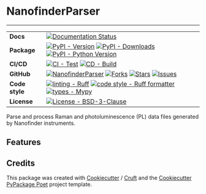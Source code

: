 # NanofinderParser

----

| | |
| --- | --- |
| **Docs** | [![Documentation Status](<https://readthedocs.org/projects/nanofinderparser/badge/?version=latest> 'Documentation Status')](<https://nanofinderparser.readthedocs.io/en/latest/>) |
| **Package** | [![PyPI - Version](<https://img.shields.io/pypi/v/nanofinderparser.svg?logo=pypi&label=PyPI&logoColor=gold>)](<https://pypi.python.org/pypi/nanofinderparser>) [![PyPI - Downloads](<https://img.shields.io/pypi/dm/nanofinderparser.svg?color=blue&label=Downloads&logo=pypi&logoColor=gold>)](<https://pypi.python.org/pypi/nanofinderparser>) [![PyPI - Python Version](<https://img.shields.io/pypi/pyversions/nanofinderparser.svg?logo=python&label=Python&logoColor=gold>)](<https://pypi.python.org/pypi/nanofinderparser>) |
| **CI/CD** | [![CI - Test](<https://github.com/psolsfer/nanofinderparser/actions/workflows/test-push-pr.yml/badge.svg>)](<https://github.com/psolsfer/nanofinderparser/actions/workflows/test-push-pr.yml>) [![CD - Build](<https://github.com/psolsfer/nanofinderparser/actions/workflows/python-publish.yml/badge.svg>)](<https://github.com/psolsfer/nanofinderparser/actions/workflows/python-publish.yml>) |
| **GitHub** |  [![NanofinderParser](https://img.shields.io/badge/GitHub-nanofinderparser-blue.svg)](<https://github.com/psolsfer/nanofinderparser>) [![Forks](https://img.shields.io/github/forks/psolsfer/nanofinderparser.svg)](<https://github.com/psolsfer/nanofinderparser>) [![Stars](https://img.shields.io/github/stars/psolsfer/nanofinderparser.svg)](<https://github.com/psolsfer/nanofinderparser>) [![Issues](https://img.shields.io/github/issues/psolsfer/nanofinderparser.svg)](<https://github.com/psolsfer/nanofinderparser>) |
| **Code style** | [![linting - Ruff](https://img.shields.io/endpoint?url=https://raw.githubusercontent.com/charliermarsh/ruff/main/assets/badge/v2.json)](https://github.com/astral-sh/ruff) [![code style - Ruff formatter](https://img.shields.io/badge/Ruff%20Formatter-checked-blue.svg)](https://github.com/astral-sh/ruff) [![types - Mypy](https://www.mypy-lang.org/static/mypy_badge.svg)](https://mypy-lang.org/) |
| **License** | [![License - BSD-3-Clause](<https://img.shields.io/pypi/l/nanofinderparser.svg>)](<https://spdx.org/licenses/BSD-3-Clause.html>) |

Parse and process Raman and photoluminescence (PL) data files generated by Nanofinder instruments.

## Features


## Credits

This package was created with [Cookiecutter] / [Cruft] and the [Cookiecutter PyPackage Poet] project template.

[Cookiecutter]: https://github.com/audreyr/cookiecutter
[Cruft]: https://github.com/cruft/cruft
[Cookiecutter PyPackage Poet]: https://github.com/psolsfer/cookiecutter-pypackage-poet
